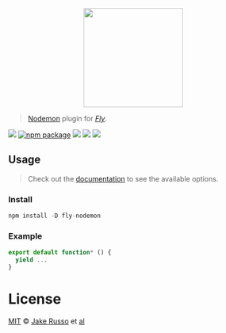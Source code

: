 <div align="center">
  <a href="http://github.com/flyjs/fly">
    <img width=200px  src="https://cloud.githubusercontent.com/assets/8317250/8733685/0be81080-2c40-11e5-98d2-c634f076ccd7.png">
  </a>
</div>

> [Nodemon](https://github.com/MadcapJake/fly-nodemon) plugin for _[Fly][fly]_.

[![][fly-badge]][fly]
[![npm package][npm-ver-link]][releases]
[![][dl-badge]][npm-pkg-link]
[![][travis-badge]][travis-link]
[![][mit-badge]][mit]

## Usage
> Check out the [documentation](PLUGIN_DOCUMENTATION) to see the available options.

### Install

```a
npm install -D fly-nodemon
```

### Example

```js
export default function* () {
  yield ...
}
```

# License

[MIT][mit] © [Jake Russo][author] et [al][contributors]


[mit]:          http://opensource.org/licenses/MIT
[author]:       http://github.com/MadcapJake
[contributors]: https://github.com/MadcapJake/fly-nodemon/graphs/contributors
[releases]:     https://github.com/MadcapJake/fly-nodemon/releases
[fly]:          https://www.github.com/flyjs/fly
[fly-badge]:    https://img.shields.io/badge/fly-JS-05B3E1.svg?style=flat-square
[mit-badge]:    https://img.shields.io/badge/license-MIT-444444.svg?style=flat-square
[npm-pkg-link]: https://www.npmjs.org/package/fly-nodemon
[npm-ver-link]: https://img.shields.io/npm/v/fly-nodemon.svg?style=flat-square
[dl-badge]:     http://img.shields.io/npm/dm/fly-nodemon.svg?style=flat-square
[travis-link]:  https://travis-ci.org/MadcapJake/fly-nodemon
[travis-badge]: http://img.shields.io/travis/MadcapJake/fly-nodemon.svg?style=flat-square
